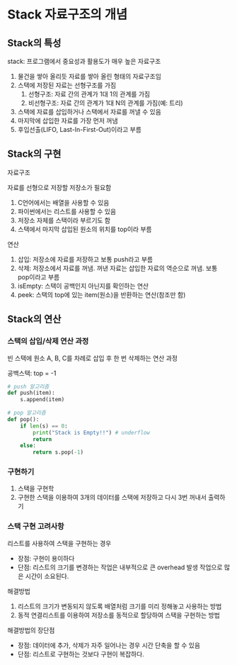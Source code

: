 # Stack 자료구조의 개념

## Stack의 특성

stack: 프로그램에서 중요성과 활용도가 매우 높은 자료구조

1. 물건을 쌓아 올리듯 자료를 쌓아 올린 형태의 자료구조임
2. 스택에 저장된 자료는 선형구조를 가짐
   1. 선형구조: 자료 간의 관계가 1대 1의 관계를 가짐
   2. 비선형구조: 자료 간의 관계가 1대 N의 관계를 가짐(예: 트리)
3. 스택에 자료를 삽입하거나 스택에서 자료를 꺼낼 수 있음
4. 마지막에 삽입한 자료를 가장 먼저 꺼냄
5. 후입선출(LIFO, Last-In-First-Out)이라고 부름

## Stack의 구현

자료구조

자료를 선형으로 저장할 저장소가 필요함

1. C언어에서는 배열을 사용할 수 있음
2. 파이썬에서는 리스트를 사용할 수 있음
3. 저장소 자체를 스택이라 부르기도 함
4. 스택에서 마지막 삽입된 원소의 위치를 top이라 부름

연산

1. 삽입: 저장소에 자료를 저장하고 보통 push라고 부름
2. 삭제: 저장소에서 자료를 꺼냄. 꺼낸 자료는 삽입한 자료의 역순으로 꺼냄. 보통 pop이라고 부름
3. isEmpty: 스택이 공백인지 아닌지를 확인하는 연산
4. peek: 스택의 top에 있는 item(원소)을 반환하는 연산(참조만 함)

## Stack의 연산

### 스택의 삽입/삭제 연산 과정

빈 스택에 원소 A, B, C를 차례로 삽입 후 한 번 삭제하는 연산 과정

공백스택: top = -1

~~~python
# push 알고리즘
def push(item):
    s.append(item)
    
# pop 알고리즘
def pop():
    if len(s) == 0:
        print("Stack is Empty!!") # underflow
        return
    else:
        return s.pop(-1)
~~~

### 구현하기

1. 스택을 구현학
2. 구현한 스택을 이용하여 3개의 데이터를 스택에 저장하고 다시 3번 꺼내서 출력하기

### 스택 구현 고려사항

리스트를 사용하여 스택을 구현하는 경우

- 장점: 구현이 용이하다
- 단점: 리스트의 크기를 변경하는 작업은 내부적으로 큰 overhead 발생 작업으로 많은 시간이 소요된다.

해결방법

1. 리스트의 크기가 변동되지 않도록 배열처럼 크기를 미리 정해놓고 사용하는 방법
2. 동적 연결리스트를 이용하여 저장소를 동적으로 할당하여 스택을 구현하는 방법

해결방법의 장단점

- 장점: 데이터에 추가, 삭제가 자주 일어나는 경우 시간 단축을 할 수 있음
- 단점: 리스트로 구현하는 것보다 구현이 복잡하다.